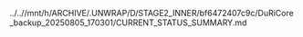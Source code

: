 ../..//mnt/h/ARCHIVE/.UNWRAP/D/STAGE2_INNER/bf6472407c9c/DuRiCore_backup_20250805_170301/CURRENT_STATUS_SUMMARY.md